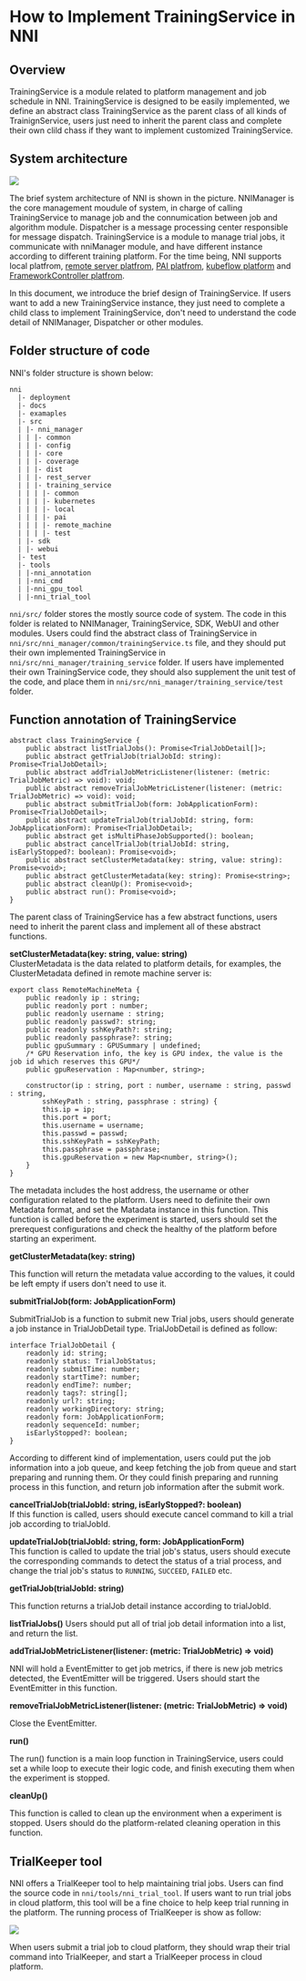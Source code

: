 **How to Implement TrainingService in NNI**
===

## Overview
TrainingService is a module related to platform management and job schedule in NNI. TrainingService is designed to be easily implemented, we define an abstract class TrainingService as the parent class of all kinds of TrainignService, users just need to  inherit the parent class and complete their own clild chass if they want to implement customized TrainingService.

## System architecture
![](../img/NNIDesign.jpg)

The brief system architecture of NNI is shown in the picture. NNIManager is the core management moudule of system, in charge of calling TrainingService to manage job and the connumication between job and algorithm module. Dispatcher is a message processing center responsible for message dispatch. TrainingService is a module to manage trial jobs, it communicate with nniManager module, and have different instance according to different training platform. For the time being, NNI supports local platfrom, [remote server platfrom](RemoteMachineMode.md), [PAI platfrom](PAIMode.md), [kubeflow platform](KubeflowMode.md) and [FrameworkController platfrom](FrameworkController.md). 

In this document, we introduce the brief design of TrainingService. If users want to add a new TrainingService instance, they just need to complete a child class to implement TrainingService, don't need to understand the code detail of NNIManager, Dispatcher or other modules.

## Folder structure of code
NNI's folder structure is shown below:
```
nni
  |- deployment
  |- docs
  |- examaples
  |- src
  | |- nni_manager
  | | |- common
  | | |- config
  | | |- core
  | | |- coverage
  | | |- dist
  | | |- rest_server
  | | |- training_service
  | | | |- common
  | | | |- kubernetes
  | | | |- local
  | | | |- pai
  | | | |- remote_machine
  | | | |- test
  | |- sdk
  | |- webui
  |- test
  |- tools
  | |-nni_annotation
  | |-nni_cmd
  | |-nni_gpu_tool
  | |-nni_trial_tool
```
`nni/src/` folder stores the mostly source code of system. The code in this folder is related to NNIManager, TrainingService, SDK, WebUI and other modules. Users could find the abstract class of TrainingService in `nni/src/nni_manager/common/trainingService.ts` file, and they should put their own implemented TrainingService in `nni/src/nni_manager/training_service` folder. If users have implemented their own TrainingService code, they should also supplement the unit test of the code, and place them in `nni/src/nni_manager/training_service/test` folder.

## Function annotation of TrainingService
```
abstract class TrainingService {
    public abstract listTrialJobs(): Promise<TrialJobDetail[]>;
    public abstract getTrialJob(trialJobId: string): Promise<TrialJobDetail>;
    public abstract addTrialJobMetricListener(listener: (metric: TrialJobMetric) => void): void;
    public abstract removeTrialJobMetricListener(listener: (metric: TrialJobMetric) => void): void;
    public abstract submitTrialJob(form: JobApplicationForm): Promise<TrialJobDetail>;
    public abstract updateTrialJob(trialJobId: string, form: JobApplicationForm): Promise<TrialJobDetail>;
    public abstract get isMultiPhaseJobSupported(): boolean;
    public abstract cancelTrialJob(trialJobId: string, isEarlyStopped?: boolean): Promise<void>;
    public abstract setClusterMetadata(key: string, value: string): Promise<void>;
    public abstract getClusterMetadata(key: string): Promise<string>;
    public abstract cleanUp(): Promise<void>;
    public abstract run(): Promise<void>;
}
```
The parent class of TrainingService has a few abstract functions, users need to inherit the parent class and implement all of these abstract functions.

__setClusterMetadata(key: string, value: string)__  
ClusterMetadata is the data related to platform details, for examples, the ClusterMetadata defined in remote machine server is:
```
export class RemoteMachineMeta {
    public readonly ip : string;
    public readonly port : number;
    public readonly username : string;
    public readonly passwd?: string;
    public readonly sshKeyPath?: string;
    public readonly passphrase?: string;
    public gpuSummary : GPUSummary | undefined;
    /* GPU Reservation info, the key is GPU index, the value is the job id which reserves this GPU*/
    public gpuReservation : Map<number, string>;

    constructor(ip : string, port : number, username : string, passwd : string, 
        sshKeyPath : string, passphrase : string) {
        this.ip = ip;
        this.port = port;
        this.username = username;
        this.passwd = passwd;
        this.sshKeyPath = sshKeyPath;
        this.passphrase = passphrase;
        this.gpuReservation = new Map<number, string>();
    }
}
```
The metadata includes the host address, the username or other configuration related to the platform. Users need to definite their own Metadata format, and set the Matadata instance in this function. This function  is called before the experiment is started, users should set the prerequest configurations and check the healthy of the platform before starting an experiment.

__getClusterMetadata(key: string)__ 

This function will return the metadata value according to the values, it could be left empty if users don't need to use it.

__submitTrialJob(form: JobApplicationForm)__

SubmitTrialJob is a function to submit new Trial jobs, users should generate a job instance in TrialJobDetail type. TrialJobDetail is defined as follow:
```
interface TrialJobDetail {
    readonly id: string;
    readonly status: TrialJobStatus;
    readonly submitTime: number;
    readonly startTime?: number;
    readonly endTime?: number;
    readonly tags?: string[];
    readonly url?: string;
    readonly workingDirectory: string;
    readonly form: JobApplicationForm;
    readonly sequenceId: number;
    isEarlyStopped?: boolean;
}
```
According to different kind of implementation, users could put the job information into a job queue, and keep  fetching the job from queue and start preparing and running them. Or they could finish preparing and running process in this function, and return job information after the submit work.

__cancelTrialJob(trialJobId: string, isEarlyStopped?: boolean)__  
If this function is called, users should execute cancel command to kill a trial job according to trialJobId.

__updateTrialJob(trialJobId: string, form: JobApplicationForm)__  
This function is called to update the trial job's status, users should execute the corresponding commands to detect the status of a trial process, and change the trial job's status to `RUNNING`, `SUCCEED`, `FAILED` etc.

__getTrialJob(trialJobId: string)__

This function returns a trialJob detail instance according to trialJobId.

__listTrialJobs()__
Users should put all of trial job detail information into a list, and return the list.

__addTrialJobMetricListener(listener: (metric: TrialJobMetric) => void)__

NNI will hold a EventEmitter to get job metrics, if there is new job metrics detected, the EventEmitter will be triggered. Users should start the EventEmitter in this function.

__removeTrialJobMetricListener(listener: (metric: TrialJobMetric) => void)__

Close the EventEmitter.

__run()__

The run() function is a main loop function in TrainingService, users could set a while loop to execute their logic code, and finish executing them when the experiment is stopped.

__cleanUp()__

This function is called to clean up the environment when a experiment is stopped. Users should do the platform-related cleaning operation in this function. 

## TrialKeeper tool

NNI offers a TrialKeeper tool to help maintaining trial jobs. Users can find the source code in `nni/tools/nni_trial_tool`. If users want to run trial jobs in cloud platform, this tool will be a fine choice to help keep trial running in the platform.
The running process of TrialKeeper is show as follow:

![](../img/trialkeeper.jpg)

When users submit a trial job to cloud platform, they should wrap their trial command into TrialKeeper, and start a TrialKeeper process in cloud platform. 